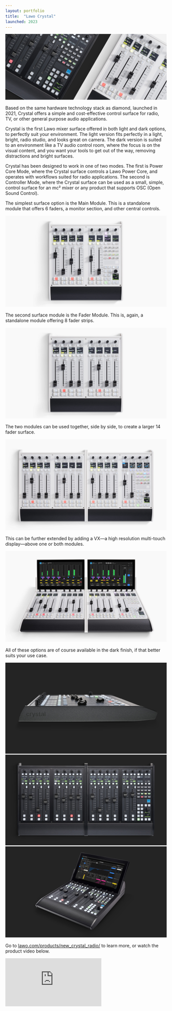 ```yaml
---
layout: portfolio
title:  "Lawo Crystal"
launched: 2023
---
```


<div class="post-image"><img src="/assets/images/portfolio/lawo-crystal/hero.jpg"></div>

Based on the same hardware technology stack as diamond, launched in 2021, Crystal offers a simple and cost-effective control surface for radio, TV, or other general purpose audio applications.

Crystal is the first Lawo mixer surface offered in both light and dark options, to perfectly suit your environment. The light version fits perfectly in a light, bright, radio studio, and looks great on camera. The dark version is suited to an environment like a TV audio control room, where the focus is on the visual content, and you want your tools to get out of the way, removing distractions and bright surfaces.

Crystal has been designed to work in one of two modes. The first is Power Core Mode, where the Crystal surface controls a Lawo Power Core, and operates with workflows suited for radio applications. The second is Controller Mode, where the Crystal surface can be used as a small, simple, control surface for an mc² mixer or any product that supports OSC (Open Sound Control).

The simplest surface option is the Main Module. This is a standalone module that offers 6 faders, a monitor section, and other central controls.

<div class="post-image"><img src="/assets/images/portfolio/lawo-crystal/crystal-main-module.jpg"></div>

The second surface module is the Fader Module. This is, again, a standalone module offering 8 fader strips.

<div class="post-image"><img src="/assets/images/portfolio/lawo-crystal/crystal-fader-module.jpg"></div>

The two modules can be used together, side by side, to create a larger 14 fader surface.

<div class="post-image"><img src="/assets/images/portfolio/lawo-crystal/crystal-both-modules.jpg"></div>

This can be further extended by adding a VX—a high resolution multi-touch display—above one or both modules.

<div class="post-image"><img src="/assets/images/portfolio/lawo-crystal/crystal-both-modules-vx.jpg"></div>

All of these options are of course available in the dark finish, if that better suits your use case.

<div class="post-image"><img src="/assets/images/portfolio/lawo-crystal/crystal-dark-1.jpg"></div>
<div class="post-image"><img src="/assets/images/portfolio/lawo-crystal/crystal-dark-2.jpg"></div>
<div class="post-image"><img src="/assets/images/portfolio/lawo-crystal/crystal-dark-3.jpg"></div>

Go to [lawo.com/products/new_crystal_radio/](https://lawo.com/products/new_crystal_radio/) to learn more, or watch the product video below.

<div class="post-video"><iframe src="https://www.youtube.com/embed/ZXGTsQRZkUs" title="YouTube video player" frameborder="0" allow="accelerometer; autoplay; clipboard-write; encrypted-media; gyroscope; picture-in-picture; web-share" allowfullscreen></iframe></div>


